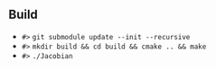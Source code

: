 ## Build
- `#>` `git submodule update --init --recursive`
- `#>` `mkdir build && cd build && cmake .. && make`
- `#>` `./Jacobian`
